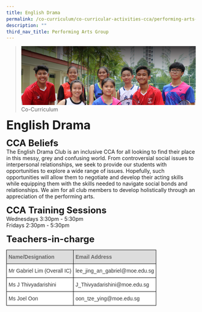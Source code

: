 ```yaml
---
title: English Drama
permalink: /co-curriculum/co-curricular-activities-cca/performing-arts-group/english-drama
description: ""
third_nav_title: Performing Arts Group
---
```

>![](/images/About%20us.jpg)
>Co-Curriculum

**<font size=6>English Drama</font>**

**<font size=5>CCA Beliefs</font>**<br>
The English Drama Club is an inclusive CCA for all looking to find their place in this messy, grey and confusing world. From controversial social issues to interpersonal relationships, we seek to provide our students with opportunities to explore a wide range of issues. Hopefully, such opportunities will allow them to negotiate and develop their acting skills while equipping them with the skills needed to navigate social bonds and relationships. We aim for all club members to develop holistically through an appreciation of the performing arts.

  
**<font size=5>CCA Training Sessions</font>**<br>
Wednesdays 3:30pm - 5:30pm<br>
Fridays 2:30pm - 5:30pm

**<font size=5>Teachers-in-charge</font>**<br>
<table style="border-collapse:collapse;border-spacing:0" class="tg"><thead><tr><th style="background-color:#DDD;border-color:black;border-style:solid;border-width:1px;color:#666;font-family:Arial, sans-serif;font-size:14px;font-weight:bold;overflow:hidden;padding:10px 5px;text-align:left;vertical-align:middle;word-break:normal"><span style="color:#666;background-color:#DDD">Name/Designation</span></th><th style="background-color:#DDD;border-color:black;border-style:solid;border-width:1px;color:#666;font-family:Arial, sans-serif;font-size:14px;font-weight:bold;overflow:hidden;padding:10px 5px;text-align:left;vertical-align:middle;word-break:normal"><span style="color:#666;background-color:#DDD">Email Address</span></th></tr></thead><tbody><tr><td style="background-color:#FFF;border-color:black;border-style:solid;border-width:1px;color:#333;font-family:Arial, sans-serif;font-size:14px;overflow:hidden;padding:10px 5px;text-align:left;vertical-align:middle;word-break:normal">Mr Gabriel Lim  (Overall IC) </td><td style="background-color:#FFF;border-color:black;border-style:solid;border-width:1px;color:#333;font-family:Arial, sans-serif;font-size:14px;overflow:hidden;padding:10px 5px;text-align:left;vertical-align:middle;word-break:normal">lee_jing_an_gabriel@moe.edu.sg</td></tr><tr><td style="background-color:#FFF;border-color:black;border-style:solid;border-width:1px;color:#333;font-family:Arial, sans-serif;font-size:14px;overflow:hidden;padding:10px 5px;text-align:left;vertical-align:middle;word-break:normal">Ms J Thivyadarishini</td><td style="background-color:#ffffff;border-color:black;border-style:solid;border-width:1px;color:#333;font-family:Arial, sans-serif;font-size:14px;overflow:hidden;padding:10px 5px;text-align:left;vertical-align:top;word-break:normal">J_Thivyadarishini@moe.edu.sg<br></td></tr><tr><td style="background-color:#ffffff;border-color:black;border-style:solid;border-width:1px;color:#333;font-family:Arial, sans-serif;font-size:14px;overflow:hidden;padding:10px 5px;text-align:left;vertical-align:top;word-break:normal">Ms Joel Oon</td><td style="background-color:#FFF;border-color:black;border-style:solid;border-width:1px;color:#333;font-family:Arial, sans-serif;font-size:14px;overflow:hidden;padding:10px 5px;text-align:left;vertical-align:middle;word-break:normal">oon_tze_ying@moe.edu.sg </td></tr></tbody></table>